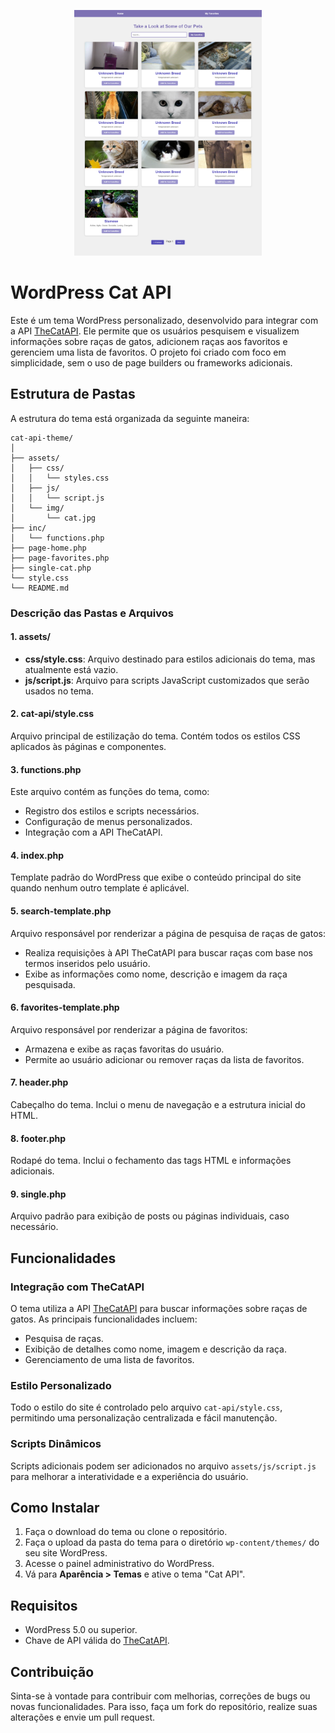 <p align="center">
  <img src="https://github.com/rafaelferreira2312/tema-wordpress-cat-api/blob/main/screenshot.png" alt="imagem do projeto" width="300">
</p>

# WordPress Cat API

Este é um tema WordPress personalizado, desenvolvido para integrar com a API [TheCatAPI](https://thecatapi.com). Ele permite que os usuários pesquisem e visualizem informações sobre raças de gatos, adicionem raças aos favoritos e gerenciem uma lista de favoritos. O projeto foi criado com foco em simplicidade, sem o uso de page builders ou frameworks adicionais.

## Estrutura de Pastas

A estrutura do tema está organizada da seguinte maneira:

```
cat-api-theme/
│
├── assets/
│   ├── css/
│   │   └── styles.css
│   ├── js/
│   │   └── script.js
│   └── img/
│       └── cat.jpg
├── inc/
│   └── functions.php
├── page-home.php
├── page-favorites.php
├── single-cat.php
└── style.css
└── README.md
```

### Descrição das Pastas e Arquivos

#### 1. **assets/**
- **css/style.css**: Arquivo destinado para estilos adicionais do tema, mas atualmente está vazio.
- **js/script.js**: Arquivo para scripts JavaScript customizados que serão usados no tema.

#### 2. **cat-api/style.css**
Arquivo principal de estilização do tema. Contém todos os estilos CSS aplicados às páginas e componentes.

#### 3. **functions.php**
Este arquivo contém as funções do tema, como:
- Registro dos estilos e scripts necessários.
- Configuração de menus personalizados.
- Integração com a API TheCatAPI.

#### 4. **index.php**
Template padrão do WordPress que exibe o conteúdo principal do site quando nenhum outro template é aplicável.

#### 5. **search-template.php**
Arquivo responsável por renderizar a página de pesquisa de raças de gatos:
- Realiza requisições à API TheCatAPI para buscar raças com base nos termos inseridos pelo usuário.
- Exibe as informações como nome, descrição e imagem da raça pesquisada.

#### 6. **favorites-template.php**
Arquivo responsável por renderizar a página de favoritos:
- Armazena e exibe as raças favoritas do usuário.
- Permite ao usuário adicionar ou remover raças da lista de favoritos.

#### 7. **header.php**
Cabeçalho do tema. Inclui o menu de navegação e a estrutura inicial do HTML.

#### 8. **footer.php**
Rodapé do tema. Inclui o fechamento das tags HTML e informações adicionais.

#### 9. **single.php**
Arquivo padrão para exibição de posts ou páginas individuais, caso necessário.

## Funcionalidades

### Integração com TheCatAPI
O tema utiliza a API [TheCatAPI](https://thecatapi.com) para buscar informações sobre raças de gatos. As principais funcionalidades incluem:
- Pesquisa de raças.
- Exibição de detalhes como nome, imagem e descrição da raça.
- Gerenciamento de uma lista de favoritos.

### Estilo Personalizado
Todo o estilo do site é controlado pelo arquivo `cat-api/style.css`, permitindo uma personalização centralizada e fácil manutenção.

### Scripts Dinâmicos
Scripts adicionais podem ser adicionados no arquivo `assets/js/script.js` para melhorar a interatividade e a experiência do usuário.

## Como Instalar

1. Faça o download do tema ou clone o repositório.
2. Faça o upload da pasta do tema para o diretório `wp-content/themes/` do seu site WordPress.
3. Acesse o painel administrativo do WordPress.
4. Vá para **Aparência > Temas** e ative o tema "Cat API".

## Requisitos

- WordPress 5.0 ou superior.
- Chave de API válida do [TheCatAPI](https://thecatapi.com).

## Contribuição
Sinta-se à vontade para contribuir com melhorias, correções de bugs ou novas funcionalidades. Para isso, faça um fork do repositório, realize suas alterações e envie um pull request.
